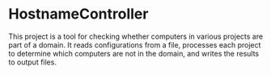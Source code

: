 # HostnameController
 This project is a tool for checking whether computers in various projects are part of a domain. It reads configurations from a file, processes each project to determine which computers are not in the domain, and writes the results to output files.
